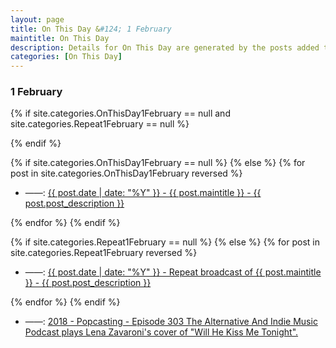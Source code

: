 ```yaml
---
layout: page
title: On This Day &#124; 1 February
maintitle: On This Day
description: Details for On This Day are generated by the posts added to the website so the content is subject to changes/updates over time.
categories: [On This Day]
---
```


<h3>1 February</h3>

{% if site.categories.OnThisDay1February == null and site.categories.Repeat1February == null %}

{% endif %}

{% if site.categories.OnThisDay1February == null %}
{% else %}
{% for post in site.categories.OnThisDay1February reversed %}
<ul>
<li> ——: <a href="{{ post.url }}">{{ post.date | date: "%Y" }} - {{ post.maintitle }} - {{ post.post_description }}</a></li>
</ul>
{% endfor %}
{% endif %}

{% if site.categories.Repeat1February == null %}
{% else %}
{% for post in site.categories.Repeat1February reversed %}
<ul>
<li> ——: <a href="{{ post.url }}">{{ post.date | date: "%Y" }} - Repeat broadcast of {{ post.maintitle }} - {{ post.post_description }}</a></li>
</ul>
{% endfor %}
{% endif %}

<ul>
<li> ——: <a href="/discography/podcasts/2018-02-01-popcasting303">2018 - Popcasting - Episode 303 The Alternative And Indie Music Podcast plays Lena Zavaroni's cover of "Will He Kiss Me Tonight".</a></li>
</ul>


